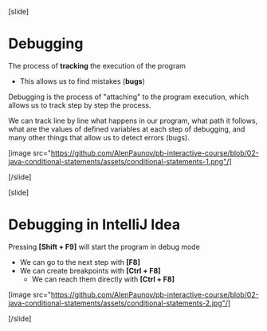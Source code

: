 [slide]
# Debugging
The process of **tracking** the execution of the program
* This allows us to find mistakes (**bugs**)

Debugging is the process of "attaching" to the program execution, which allows us to track step by step the process. 

We can track line by line what happens in our program, what path it follows, what are the values of defined variables at each step of debugging, and many other things that allow us to detect errors (bugs).

[image src="https://github.com/AlenPaunov/pb-interactive-course/blob/02-java-conditional-statements/assets/conditional-statements-1.png"/]

[/slide]

[slide]
# Debugging in IntelliJ Idea
Pressing **[Shift + F9]** will start the program in debug mode
* We can go to the next step with **[F8]**
* We can create breakpoints with **[Ctrl + F8]**
    * We can reach them directly with **[Ctrl + F8]**

[image src="https://github.com/AlenPaunov/pb-interactive-course/blob/02-java-conditional-statements/assets/conditional-statements-2.jpg"/]

[/slide]